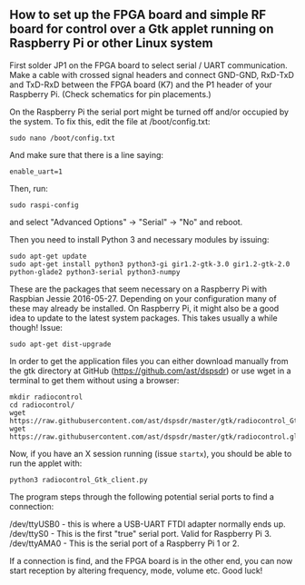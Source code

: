 ## How to set up the FPGA board and simple RF board for control over a Gtk applet running on Raspberry Pi or other Linux system

First solder JP1 on the FPGA board to select serial / UART communication. Make a cable with crossed signal headers and connect GND-GND, RxD-TxD and TxD-RxD between the FPGA board (K7) and the P1 header of your Raspberry Pi. (Check schematics for pin placements.)

On the Raspberry Pi the serial port might be turned off and/or occupied by the system. To fix this, edit the file at /boot/config.txt:
```
sudo nano /boot/config.txt
```
And make sure that there is a line saying:
```
enable_uart=1
```
Then, run:
```
sudo raspi-config
```
and select "Advanced Options" -> "Serial" -> "No" and reboot.

Then you need to install Python 3 and necessary modules by issuing:
```
sudo apt-get update
sudo apt-get install python3 python3-gi gir1.2-gtk-3.0 gir1.2-gtk-2.0 python-glade2 python3-serial python3-numpy
```
These are the packages that seem necessary on a Raspberry Pi with Raspbian Jessie 2016-05-27. Depending on your configuration many of these may already be installed.
On Raspberry Pi, it might also be a good idea to update to the latest system packages. This takes usually a while though! Issue:
```
sudo apt-get dist-upgrade
```

In order to get the application files you can either download manually from the gtk directory at GitHub (https://github.com/ast/dspsdr) or use wget in a terminal to get them without using a browser:
```
mkdir radiocontrol
cd radiocontrol/
wget https://raw.githubusercontent.com/ast/dspsdr/master/gtk/radiocontrol_Gtk_client.py
wget https://raw.githubusercontent.com/ast/dspsdr/master/gtk/radiocontrol.glade
```
Now, if you have an X session running (issue `startx`), you should be able to run the applet with:
```
python3 radiocontrol_Gtk_client.py
```
The program steps through the following potential serial ports to find a connection:

/dev/ttyUSB0 - this is where a USB-UART FTDI adapter normally ends up.
/dev/ttyS0 - This is the first "true" serial port. Valid for Raspberry Pi 3.
/dev/ttyAMA0 - This is the serial port of a Raspberry Pi 1 or 2.

If a connection is find, and the FPGA board is in the other end, you can now start reception by altering frequency, mode, volume etc. Good luck!


